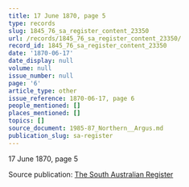 ```yaml
---
title: 17 June 1870, page 5
type: records
slug: 1845_76_sa_register_content_23350
url: /records/1845_76_sa_register_content_23350/
record_id: 1845_76_sa_register_content_23350
date: '1870-06-17'
date_display: null
volume: null
issue_number: null
page: '6'
article_type: other
issue_reference: 1870-06-17, page 6
people_mentioned: []
places_mentioned: []
topics: []
source_document: 1985-87_Northern__Argus.md
publication_slug: sa-register
---
```


17 June 1870, page 5

Source publication: [The South Australian Register](/publications/sa-register/)
